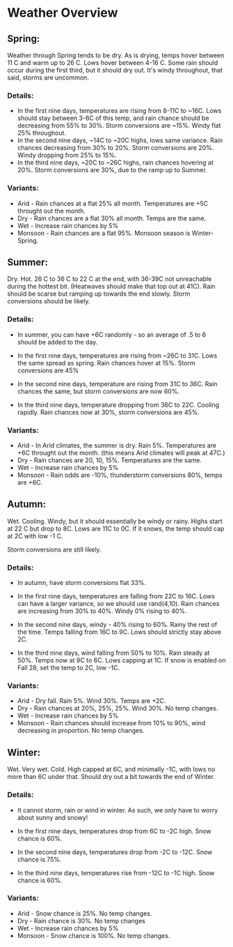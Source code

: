 # Weather Overview

## Spring:

Weather through Spring tends to be dry. As is drying, temps hover between 11 C and warm up to 26 C. Lows hover between 4-16 C. Some rain should occur during the first third, but it should dry out. It's windy throughout, that said, storms are uncommon.

### Details:

* In the first nine days, temperatures are rising from 8-11C to ~16C. Lows should stay between 3-6C of this temp, and rain chance should be decreasing from 55% to 30%. Storm conversions are ~15%. Windy flat 25% throughout.
* In the second nine days, ~14C to ~20C highs, lows same variance. Rain chances decreasing from 30% to 20%.  Storm conversions are 20%. Windy dropping from 25% to 15%.
* In the third nine days, ~20C to ~26C highs, rain chances hovering at 20%. Storm conversions are 30%, due to the ramp up to Summer.

### Variants:
* Arid - Rain chances at a flat 25% all month. Temperatures are +5C throught out the month.
* Dry - Rain chances are a flat 30% all month. Temps are the same.
* Wet - Increase rain chances by 5%
* Monsoon - Rain chances are a flat 95%. Monsoon season is Winter-Spring. 

## Summer: 

Dry. Hot. 26 C to 36 C to 22 C at the end, with 36-39C not unreachable during the hottest bit. (Heatwaves should make that top out at 41C). Rain should be scarse but ramping up towards the end slowly. Storm conversions should be likely.

### Details:
* In summer, you can have +6C randomly - so an average of .5 to 6 should be added to the day.

* In the first nine days, temperatures are rising from ~26C to 31C. Lows the same spread as spring. Rain chances hover at 15%. Storm conversions are 45%
* In the second nine days, temperature are rising from 31C to 36C. Rain chances the same, but storm conversions are now 60%.
* In the third nine days, temperature dropping from 36C to 22C. Cooling rapidly. Rain chances now at 30%, storm conversions are 45%.

### Variants:
* Arid - In Arid climates, the summer is dry. Rain 5%. Temperatures are +6C throught out the month. (this means Arid climates will peak at 47C.)
* Dry - Rain chances are 20, 10, 15%. Temperatures are the same. 
* Wet - Increase rain chances by 5%
* Monsoon - Rain odds are -10%, thunderstorm conversions 80%, temps are +6C. 

## Autumn:

Wet. Cooling. Windy, but it should essentially be windy or rainy. Highs start at 22 C but drop to 8C. Lows are 11C to 0C. If it snows, the temp should cap at 2C with low -1 C.

Storm conversions are still likely.

### Details:
* In autumn, have storm conversions flat 33%.

* In the first nine days, temperatures are falling from 22C to 16C. Lows can have a larger variance, so we should use rand(4,10). Rain chances are increasing from 30% to 40%. Windy 0% rising to 40%.
* In the second nine days, windy - 40% rising to 60%. Rainy the rest of the time. Temps falling from 16C to 9C. Lows should strictly stay above 2C. 
* In the third nine days, wind falling from 50% to 10%. Rain steady at 50%. Temps now at 9C to 6C. Lows capping at 1C. If snow is enabled on Fall 28, set the temp to 2C, low -1C.

### Variants:

* Arid - Dry fall. Rain 5%. Wind 30%. Temps are +2C.
* Dry - Rain chances at 20%, 25%, 25%. Wind 30%. No temp changes.
* Wet - Increase rain chances by 5%
* Monsoon - Rain chances should increase from 10% to 90%, wind decreasing in proportion. No temp changes.

## Winter: 

Wet. Very wet. Cold. High capped at 6C, and minimally -1C, with lows no more than 6C under that. Should dry out a bit towards the end of Winter.

### Details:
* It cannot storm, rain or wind in winter. As such, we only have to worry about sunny and snowy!

* In the first nine days, temperatures drop from 6C to -2C high. Snow chance is 60%.

* In the second nine days, temperatures drop from -2C to -12C. Snow chance is 75%. 

* In the third nine days, temperatures rise from -12C to -1C high. Snow chance is 60%.

### Variants:

* Arid - Snow chance is 25%. No temp changes.
* Dry - Rain chance is 30%. No temp changes
* Wet - Increase rain chances by 5%
* Monsoon - Snow chance is 100%. No temp changes.